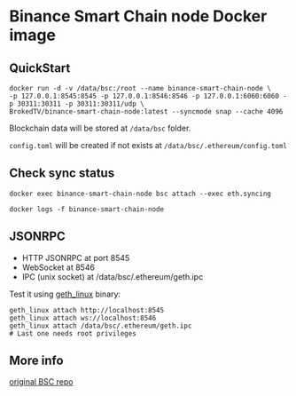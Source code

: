 # Binance Smart Chain node Docker image

## QuickStart

```
docker run -d -v /data/bsc:/root --name binance-smart-chain-node \
-p 127.0.0.1:8545:8545 -p 127.0.0.1:8546:8546 -p 127.0.0.1:6060:6060 -p 30311:30311 -p 30311:30311/udp \
BrokedTV/binance-smart-chain-node:latest --syncmode snap --cache 4096
```

Blockchain data will be stored at `/data/bsc` folder.

`config.toml` will be created if not exists at `/data/bsc/.ethereum/config.toml`

## Check sync status

```
docker exec binance-smart-chain-node bsc attach --exec eth.syncing

docker logs -f binance-smart-chain-node
```

## JSONRPC

* HTTP JSONRPC at port 8545
* WebSocket at 8546
* IPC (unix socket) at /data/bsc/.ethereum/geth.ipc

Test it using [geth_linux](https://github.com/binance-chain/bsc/releases) binary: 

```
geth_linux attach http://localhost:8545
geth_linux attach ws://localhost:8546
geth_linux attach /data/bsc/.ethereum/geth.ipc
# Last one needs root privileges
```

## More info

[original BSC repo](https://github.com/binance-chain/bsc)
